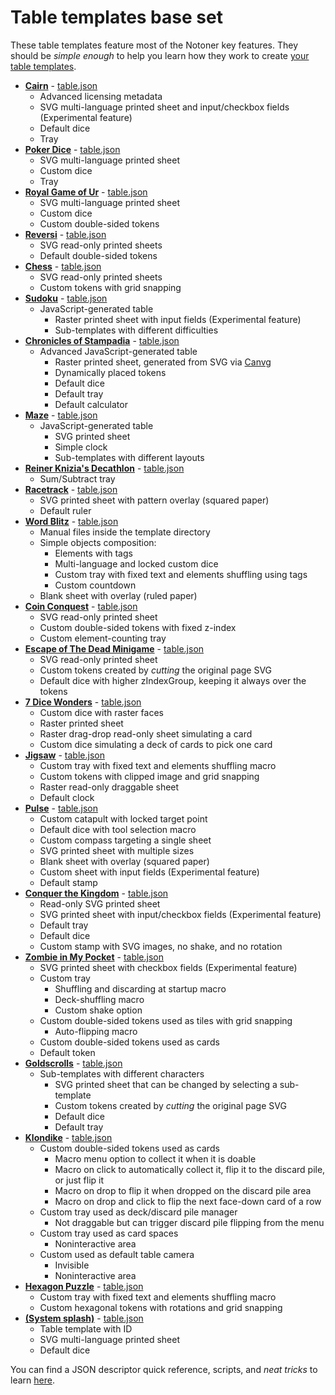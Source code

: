 # Table templates base set

These table templates feature most of the Notoner key features. They should be _simple enough_ to help you learn how they work to create [your table templates](../custom/).

 - **[Cairn](cairn/)** - [table.json](cairn/table.json)
   - Advanced licensing metadata
   - SVG multi-language printed sheet and input/checkbox fields (Experimental feature)
   - Default dice
   - Tray
 - **[Poker Dice](poker-dice/)** - [table.json](poker-dice/table.json)
   - SVG multi-language printed sheet
   - Custom dice
   - Tray
 - **[Royal Game of Ur](royal-game-of-ur/)** - [table.json](royal-game-of-ur/table.json)
   - SVG multi-language printed sheet
   - Custom dice
   - Custom double-sided tokens
 - **[Reversi](reversi/)** - [table.json](reversi/table.json)
   - SVG read-only printed sheets
   - Default double-sided tokens
 - **[Chess](chess/)** - [table.json](chess/table.json)
   - SVG read-only printed sheets
   - Custom tokens with grid snapping
 - **[Sudoku](sudoku/)** - [table.json](sudoku/table.json)
   - JavaScript-generated table
     - Raster printed sheet with input fields (Experimental feature)
     - Sub-templates with different difficulties
 - **[Chronicles of Stampadia](stampadia-chronicles/)** - [table.json](stampadia-chronicles/table.json)
   - Advanced JavaScript-generated table
     - Raster printed sheet, generated from SVG via [Canvg](https://github.com/canvg/canvg)
     - Dynamically placed tokens
     - Default dice
     - Default tray
     - Default calculator
 - **[Maze](maze/)** - [table.json](maze/table.json)
   - JavaScript-generated table
     - SVG printed sheet
     - Simple clock
     - Sub-templates with different layouts
 - **[Reiner Knizia's Decathlon](decathlon/)** - [table.json](decathlon/table.json)
   - Sum/Subtract tray
 - **[Racetrack](racetrack/)** - [table.json](racetrack/table.json)
   - SVG printed sheet with pattern overlay (squared paper)
   - Default ruler
 - **[Word Blitz](word-blitz/)** - [table.json](word-blitz/table.json)
   - Manual files inside the template directory
   - Simple objects composition:
     - Elements with tags
     - Multi-language and locked custom dice
     - Custom tray with fixed text and elements shuffling using tags
     - Custom countdown
   - Blank sheet with overlay (ruled paper)
 - **[Coin Conquest](coin-conquest/)** - [table.json](coin-conquest/table.json)
   - SVG read-only printed sheet
   - Custom double-sided tokens with fixed z-index
   - Custom element-counting tray
 - **[Escape of The Dead Minigame](escape-of-the-dead/)** - [table.json](escape-of-the-dead/table.json)
   - SVG read-only printed sheet
   - Custom tokens created by _cutting_ the original page SVG
   - Default dice with higher zIndexGroup, keeping it always over the tokens
 - **[7 Dice Wonders](7-dice-wonders/)** - [table.json](7-dice-wonders/table.json)
   - Custom dice with raster faces
   - Raster printed sheet
   - Raster drag-drop read-only sheet simulating a card
   - Custom dice simulating a deck of cards to pick one card
 - **[Jigsaw](jigsaw/)** - [table.json](jigsaw/table.json)
   - Custom tray with fixed text and elements shuffling macro
   - Custom tokens with clipped image and grid snapping
   - Raster read-only draggable sheet
   - Default clock
 - **[Pulse](pulse/)** - [table.json](pulse/table.json)
   - Custom catapult with locked target point
   - Default dice with tool selection macro
   - Custom compass targeting a single sheet
   - SVG printed sheet with multiple sizes
   - Blank sheet with overlay (squared paper)
   - Custom sheet with input fields (Experimental feature)
   - Default stamp
 - **[Conquer the Kingdom](conquer-the-kingdom/)** - [table.json](conquer-the-kingdom/table.json)
   - Read-only SVG printed sheet
   - SVG printed sheet with input/checkbox fields (Experimental feature)
   - Default tray
   - Default dice
   - Custom stamp with SVG images, no shake, and no rotation
 - **[Zombie in My Pocket](zombie-in-my-pocket/)** - [table.json](zombie-in-my-pocket/table.json)
   - SVG printed sheet with checkbox fields (Experimental feature)
   - Custom tray
     - Shuffling and discarding at startup macro
     - Deck-shuffling macro
     - Custom shake option
   - Custom double-sided tokens used as tiles with grid snapping
     - Auto-flipping macro
   - Custom double-sided tokens used as cards
   - Default token
 - **[Goldscrolls](goldscrolls/)** - [table.json](goldscrolls/table.json)
   - Sub-templates with different characters
     - SVG printed sheet that can be changed by selecting a sub-template
     - Custom tokens created by _cutting_ the original page SVG
     - Default dice
     - Default tray
 - **[Klondike](klondike/)** - [table.json](klondike/table.json)
   - Custom double-sided tokens used as cards
     - Macro menu option to collect it when it is doable
     - Macro on click to automatically collect it, flip it to the discard pile, or just flip it
     - Macro on drop to flip it when dropped on the discard pile area
     - Macro on drop and click to flip the next face-down card of a row
   - Custom tray used as deck/discard pile manager
     - Not draggable but can trigger discard pile flipping from the menu
   - Custom tray used as card spaces
     - Noninteractive area
   - Custom used as default table camera
     - Invisible
     - Noninteractive area
 - **[Hexagon Puzzle](hexagon-puzzle/)** - [table.json](hexagon-puzzle/table.json)
   - Custom tray with fixed text and elements shuffling macro
   - Custom hexagonal tokens with rotations and grid snapping
 - **[(System splash)](system-splash/)** - [table.json](system-splash/table.json)
   - Table template with ID
   - SVG multi-language printed sheet
   - Default dice

You can find a JSON descriptor quick reference, scripts, and _neat tricks_ to learn [here](../../assets/).
